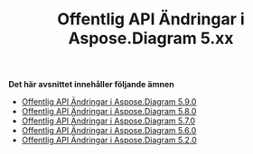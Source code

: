 ﻿---
title: Offentlig API Ändringar i Aspose.Diagram 5.xx
type: docs
weight: 40
url: /sv/java/public-api-changes-in-aspose-diagram-5-x-x/
---
**Det här avsnittet innehåller följande ämnen**
- [Offentlig API Ändringar i Aspose.Diagram 5.9.0](/diagram/sv/java/public-api-changes-in-aspose-diagram-5-9-0/)
- [Offentlig API Ändringar i Aspose.Diagram 5.8.0](/diagram/sv/java/public-api-changes-in-aspose-diagram-5-8-0/)
- [Offentlig API Ändringar i Aspose.Diagram 5.7.0](/diagram/sv/java/public-api-changes-in-aspose-diagram-5-7-0/)
- [Offentlig API Ändringar i Aspose.Diagram 5.6.0](/diagram/sv/java/public-api-changes-in-aspose-diagram-5-6-0/)
- [Offentlig API Ändringar i Aspose.Diagram 5.2.0](/diagram/sv/java/public-api-changes-in-aspose-diagram-5-2-0/)
